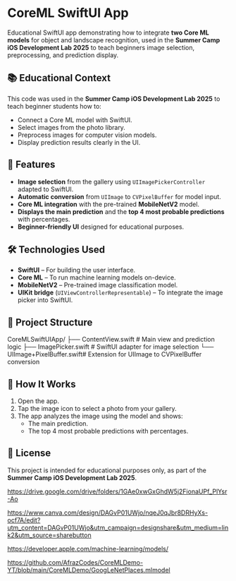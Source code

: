 # CoreML SwiftUI App

Educational SwiftUI app demonstrating how to integrate **two Core ML models** for object and landscape recognition, used in the **Summer Camp iOS Development Lab 2025** to teach beginners image selection, preprocessing, and prediction display.

## 📚 Educational Context
This code was used in the **Summer Camp iOS Development Lab 2025** to teach beginner students how to:
- Connect a Core ML model with SwiftUI.
- Select images from the photo library.
- Preprocess images for computer vision models.
- Display prediction results clearly in the UI.

## 🚀 Features
- **Image selection** from the gallery using `UIImagePickerController` adapted to SwiftUI.
- **Automatic conversion** from `UIImage` to `CVPixelBuffer` for model input.
- **Core ML integration** with the pre-trained **MobileNetV2** model.
- **Displays the main prediction** and the **top 4 most probable predictions** with percentages.
- **Beginner-friendly UI** designed for educational purposes.

## 🛠 Technologies Used
- **SwiftUI** – For building the user interface.
- **Core ML** – To run machine learning models on-device.
- **MobileNetV2** – Pre-trained image classification model.
- **UIKit bridge** (`UIViewControllerRepresentable`) – To integrate the image picker into SwiftUI.

## 📂 Project Structure
CoreMLSwiftUIApp/
├── ContentView.swift # Main view and prediction logic
├── ImagePicker.swift # SwiftUI adapter for image selection
└── UIImage+PixelBuffer.swift# Extension for UIImage to CVPixelBuffer conversion


## 📸 How It Works
1. Open the app.
2. Tap the image icon to select a photo from your gallery.
3. The app analyzes the image using the model and shows:
   - The main prediction.
   - The top 4 most probable predictions with percentages.

## 📄 License
This project is intended for educational purposes only, as part of the **Summer Camp iOS Development Lab 2025**.

https://drive.google.com/drive/folders/1GAe0xwGxGhdW5j2FionaUPf_PlYsr-Ao 

https://www.canva.com/design/DAGvP01UWjo/nqeJ0qJbr8DRHyXs-ocf7A/edit?utm_content=DAGvP01UWjo&utm_campaign=designshare&utm_medium=link2&utm_source=sharebutton 

https://developer.apple.com/machine-learning/models/ 

https://github.com/AfrazCodes/CoreMLDemo-YT/blob/main/CoreMLDemo/GoogLeNetPlaces.mlmodel




